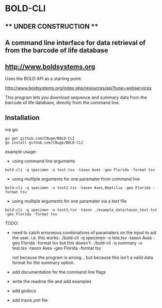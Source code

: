 # BOLD-CLI
## ** UNDER CONSTRUCTION **
## A command line interface for data retrieval of from the barcode of life database
## http://www.boldsystems.org


Uses the BOLD API as a starting point:

http://www.boldsystems.org/index.php/resources/api?type=webservices

This program lets you download sequence and summary data from the barcode of life database, directly from the command line.

## Installation
via go:
```
go get github.com/CNuge/BOLD-CLI
go install github.com/CNuge/BOLD-CLI
```


example usage:
- using command line arguments
```
bold-cli -q specimen -o test.tsv -taxon Aves -geo Florida -format tsv
```
- using multiple arguments for one paramater from command line
```
bold-cli -q specimen -o test2.tsv -taxon Aves,Reptilia -geo Florida -format tsv
```
- using multiple arguments for one paramater via a text file
```
bold-cli -q specimen -o test3.tsv -taxon ./example_data/taxon_test.txt -geo Florida -format tsv
```

TODO:
- need to catch erroneous combinations of paramaters on the input to aid the user.
	i.e.
	this works:
	./bold-cli -q specimen -o test.tsv -taxon Aves -geo Florida -format tsv
	but this doesn't:
	./bold-cli -q summary -o test.tsv -taxon Aves -geo Florida -format tsv

	not because the program is wrong... but because this isn't a valid data format
	for the summary option.
- add documentation for the command line flags
- write the readme file and add examples
- add godocs
- add travis.yml file